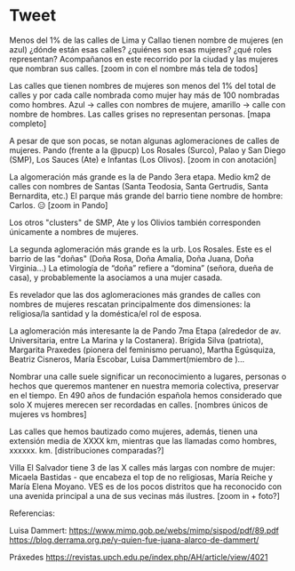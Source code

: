 # Tweet

Menos del 1% de las calles de Lima y Callao tienen nombre de mujeres (en azul) ¿dónde están esas calles? ¿quiénes son esas mujeres? ¿qué roles representan? Acompañanos en este recorrido por la ciudad y las mujeres que nombran sus calles.
[zoom in con el nombre más tela de todos]

Las calles que tienen nombres de mujeres son menos del 1% del total de calles y por cada calle nombrada como mujer hay más de 100 nombradas como hombres. Azul -> calles con nombres de mujere, amarillo -> calle con nombre de hombres. Las calles grises no representan personas.
[mapa completo]

A pesar de que son pocas, se notan algunas aglomeraciones de calles de mujeres. Pando (frente a la @pucp) Los Rosales (Surco), Palao y San Diego (SMP), Los Sauces (Ate) e Infantas (Los Olivos).
[zoom in con anotación]

La algomeración más grande es la de Pando 3era etapa. Medio km2 de calles con nombres de Santas (Santa Teodosia, Santa Gertrudis, Santa Bernardita, etc.) El parque más grande del barrio tiene nombre de hombre: Carlos. 😑
[zoom in Pando]

Los otros "clusters" de SMP, Ate y los Olivios también corresponden únicamente a nombres de mujeres.

La segunda aglomeración más grande es la urb. Los Rosales. Este es el barrio de las "doñas" (Doña Rosa, Doña Amalia, Doña Juana, Doña Virginia...) La etimología de “doña” refiere a “domina” (señora, dueña de casa), y probablemente la asociamos a una mujer casada.

Es revelador que las dos aglomeraciones más grandes de calles con nombres de mujeres rescatan principalmente dos dimensiones: la religiosa/la santidad y la doméstica/el rol de esposa.

La aglomeración más interesante la de Pando 7ma Etapa (alrededor de av. Universitaria, entre La Marina y la Costanera). Brígida Silva (patriota), Margarita Praxedes (pionera del feminismo peruano), Martha Egúsquiza, Beatriz Cisneros, María Escobar, Luisa Dammert(miembro de )...

Nombrar una calle suele significar un reconocimiento a lugares, personas o hechos que queremos mantener en nuestra memoria colectiva, preservar en el tiempo. En 490 años de fundación española hemos considerado que solo X mujeres merecen ser recordadas en calles.
[nombres únicos de mujeres vs hombres]

Las calles que hemos bautizado como mujeres, además, tienen una extensión media de XXXX km, mientras que las llamadas como hombres, xxxxxx. km. 
[distribuciones comparadas?]

Villa El Salvador tiene 3 de las X calles más largas con nombre de mujer: Micaela Bastidas - que encabeza el top de no religiosas, María Reiche y María Elena Moyano. VES es de los pocos distritos que ha reconocido con una avenida principal a una de sus vecinas más ilustres.
[zoom in + foto?]





Referencias:

Luisa Dammert:
https://www.mimp.gob.pe/webs/mimp/sispod/pdf/89.pdf 
https://blog.derrama.org.pe/y-quien-fue-juana-alarco-de-dammert/

Práxedes
https://revistas.upch.edu.pe/index.php/AH/article/view/4021

